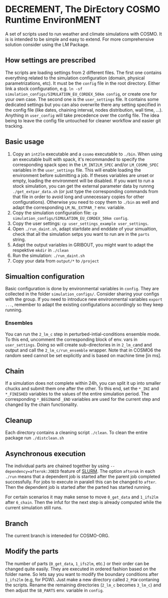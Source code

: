 # DECREMENT, The DirEctory COSMO Runtime EnvironMENT
A set of scripts used to run weather and climate simulations with COSMO. It is is intended to be simple and easy to extend. For more comprehensive solution consider using the LM Package.

## How settings are prescribed
The scripts are loading settings from 2 different files. The first one contains everything related to the simulation configuration (domain, physical parametrizations, etc). It must be the `config` file in the root directory. Either link a stock configuration, e.g. `ln -sf simulation_configs/SIMULATION_EU_CORDEX_50km config`, or create one for your own case. The second one is the `user_settings` file. It contains some dedicated settings but you can also overwrite there any setting specified in the config file (like dates, chaining interval, nodes distribution, wall time, ...). Anything in `user_config` will take precedence over the config file. The idea being to leave the config file untouched for cleaner workflow and easier git tracking.

## Basic usage
1. Copy an `int2lm` executable and a `cosmo` executable to `./bin`. When using an executable built with spack, it's recommanded to specify the corresponding spack spec in the `LM_INT2LM_SPEC` and/or `LM_COSMO_SPEC` variables in the `user_settings` file. This will enable loading the environment before submitting a job. If theses variables are unset or empty, loading the environment will be disabled. If you want to run a stock simulation, you can get the external parameter data by runnng `./get_extpar_data.sh` (or just type the corresponding commands from that file in order to avoid long and unnecessary copies for other configurations). Otherwise you need to copy them to `./bin` as well and adapt the corresponding `LM_NL_EXTPAR_?` env. variable.
2. Copy the simulation configuration file: `cp simulation_configs/SIMULATION_EU_CORDEX_50km config`.
3. Copy the user settings: `cp user_settings_example user_settings`. 
4. Open `./run_daint.sh`, adapt startdate and enddate of your simualtion, check that all the simulation setps you want to run are in the `parts` string.
5. Adapt the output variables in GRIBOUT, you might want to adapt the respektive `mkdir` in `./clean` 
6. Run the simulation: `./run_daint.sh`
7. Copy your data from `output/*` to `/project`

## Simualtion configuration
Basic configuration is done by environmental variables in `config`. They are collected in the folder `simulation_configs/`. Consider sharing your configs with the group. If you need to introduce new environmental variables `export ...`, remember to adapt the existing configutations accordingly so they keep running.

### Ensembles
You can run the `2_lm_c` step in perturbed-intial-conditions ensemble mode. To this end, uncomment the corresponding block of env. vars in `user_settings`. Doing so will create sub-directories in in `2_lm_c`and and output and call the `2_lm_c/run_ensemble` wrapper. Note that in COSMO6 the random seed cannot be set explicitly and is based on machine time [in ms].

## Chain
If a simulation does not complete within 24h, you can split it up into smaller chucks and submit them one after the other. To this end, set the `*_INI` and `*_FINISHED` variables to the values of the entire simulation period. The corresponding `*_BEGIN`and `_END` variables are used for the current step and changed by the chain functionality.

## Cleanup
Each directory contains a cleaning script `./clean`. To clean the entire package  run `./distclean.sh`

## Asynchronous execution
The individual parts are chained together by using `--dependency=afterok:JOBID` feature of [SLURM](https://slurm.schedmd.com/sbatch.html). The option `afterok` in each `./run` means that a dependent job is started after the parent job completed successfully. For jobs to execute in paralell this can be changed to `after`. Then the dependent job is started after the parted has started running. 

For certain scenarios it may make sense to move `0_get_data` and `1_ifs2lm` after `6_chain`. Then the infut for the next step is already computed while the current simulation still runs.


## Branch
The current branch is inteneded for COSMO-ORG.

## Modify the parts
The number of parts (`0_get_data`, `1_ifs2lm`, etc.) or their order can be changed quite easily. They are executed in ordered fashion based on the folder name. So lets say you want to modify the boundary conditions after `1_ifs2lm` (e.g, for PGW). Just make a new directory called `2_PGW` contaning the scripts. Rename the remaining directories (`2_lm_c` becomes `3_lm_c`) and then adjust the `SB_PARTS` env. variable in `config`. 
